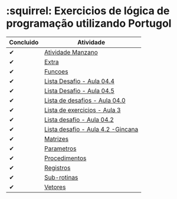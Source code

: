 # :squirrel: Exercicios de lógica de programação utilizando Portugol
Concluido | Atividade
------------ | -------------
✔|[Atividade Manzano](https://github.com/LucasVSCS/Logica_Portugol/tree/master/Atividades%20Manzano)
✔|[Extra](https://github.com/LucasVSCS/Logica_Portugol/tree/master/Extra)
✔|[Funcoes](https://github.com/LucasVSCS/Logica_Portugol/tree/master/Funcoes)
✔|[Lista Desafio - Aula 04.4](https://github.com/LucasVSCS/Logica_Portugol/tree/master/Lista%20Desafio%20-%20Aula%2004.4)
✔|[Lista Desafio - Aula 04.5](https://github.com/LucasVSCS/Logica_Portugol/tree/master/Lista%20Desafio%20-%20Aula%2004.5)
✔|[Lista de desafios - Aula 04.0](https://github.com/LucasVSCS/Logica_Portugol/tree/master/Lista%20de%20desafios%20-%20Aula%2004.0)
✔|[Lista de exercicios - Aula 3](https://github.com/LucasVSCS/Logica_Portugol/tree/master/Lista%20de%20exercicios%20-%20Aula%203)
✔|[Lista desafio - Aula 04.2](https://github.com/LucasVSCS/Logica_Portugol/tree/master/Lista%20desafio%20-%20Aula%2004.2)
✔|[Lista desafio - Aula 4.2 -Gincana](https://github.com/LucasVSCS/Logica_Portugol/tree/master/Lista%20desafio%20-%20Aula%204.2%20-Gincana)
✔|[Matrizes](https://github.com/LucasVSCS/Logica_Portugol/tree/master/Matrizes)
✔|[Parametros](https://github.com/LucasVSCS/Logica_Portugol/tree/master/Parametros)
✔|[Procedimentos](https://github.com/LucasVSCS/Logica_Portugol/tree/master/Procedimentos)
✔|[Registros](https://github.com/LucasVSCS/Logica_Portugol/tree/master/Registros)
✔|[Sub-rotinas](https://github.com/LucasVSCS/Logica_Portugol/tree/master/Sub-rotinas)
✔|[Vetores](https://github.com/LucasVSCS/Logica_Portugol/tree/master/Vetores)
